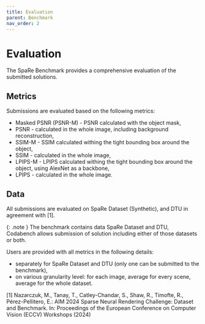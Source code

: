 ```yaml
---
title: Evaluation
parent: Benchmark
nav_order: 2
---
```


# Evaluation

The SpaRe Benchmark provides a comprehensive evaluation of the submitted solutions.

## Metrics
Submissions are evaluated based on the following metrics:
- Masked PSNR (PSNR-M) - PSNR calculated with the object mask,
- PSNR - calculated in the whole image, including background reconstruction,
- SSIM-M - SSIM calculated withing the tight bounding box around the object,
- SSIM - calculated in the whole image,
- LPIPS-M - LPIPS calculated withing the tight bounding box around the object, using AlexNet as a backbone,
- LPIPS - calculated in the whole image.

## Data
All submissions are evaluated on SpaRe Dataset (Synthetic), and DTU in agreement with [1].

{: .note }
The benchmark contains data SpaRe Dataset and DTU, Codabench allows submission of solution including either of those datasets or both.

Users are provided with all metrics in the following details:
- separately for SpaRe Dataset and DTU (only one can be submitted to the benchmark),
- on various granularity level: for each image, average for every scene, average for the whole dataset.


[1] Nazarczuk, M., Tanay, T., Catley-Chandar, S., Shaw, R., Timofte, R., Pérez-Pellitero, E.: AIM 2024 Sparse Neural Rendering Challenge: Dataset and Benchmark. In: Proceedings of the European Conference on Computer Vision (ECCV) Workshops (2024)